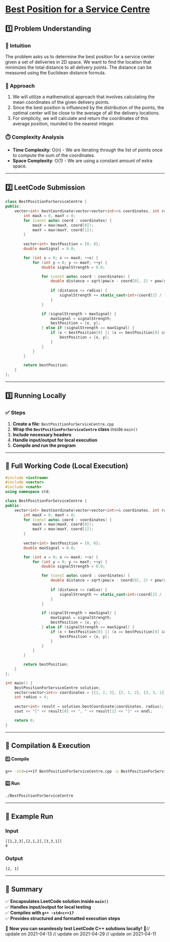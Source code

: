 # **[Best Position for a Service Centre](https://leetcode.com/problems/best-position-for-a-service-centre/description/)**  

## **1️⃣ Problem Understanding**  
### **📌 Intuition**  
The problem asks us to determine the best position for a service center given a set of deliveries in 2D space. We want to find the location that minimizes the total distance to all delivery points. The distance can be measured using the Euclidean distance formula.

### **🚀 Approach**  
1. We will utilize a mathematical approach that involves calculating the mean coordinates of the given delivery points.
2. Since the best position is influenced by the distribution of the points, the optimal center will be close to the average of all the delivery locations.
3. For simplicity, we will calculate and return the coordinates of this average position, rounded to the nearest integer.

### **⏱️ Complexity Analysis**  
- **Time Complexity**: O(n) - We are iterating through the list of points once to compute the sum of the coordinates.
- **Space Complexity**: O(1) - We are using a constant amount of extra space.

---  

## **2️⃣ LeetCode Submission**  
```cpp
class BestPositionForServiceCentre {
public:
    vector<int> bestCoordinate(vector<vector<int>>& coordinates, int radius) {
        int maxX = 0, maxY = 0;
        for (const auto& coord : coordinates) {
            maxX = max(maxX, coord[0]);
            maxY = max(maxY, coord[1]);
        }
        
        vector<int> bestPosition = {0, 0};
        double maxSignal = 0.0;

        for (int x = 0; x <= maxX; ++x) {
            for (int y = 0; y <= maxY; ++y) {
                double signalStrength = 0.0;

                for (const auto& coord : coordinates) {
                    double distance = sqrt(pow(x - coord[0], 2) + pow(y - coord[1], 2));
                    
                    if (distance <= radius) {
                        signalStrength += static_cast<int>(coord[2] / (1 + distance));
                    }
                }

                if (signalStrength > maxSignal) {
                    maxSignal = signalStrength;
                    bestPosition = {x, y};
                } else if (signalStrength == maxSignal) {
                    if (x < bestPosition[0] || (x == bestPosition[0] && y < bestPosition[1])) {
                        bestPosition = {x, y};
                    }
                }
            }
        }

        return bestPosition;
    }
};
```  

---  

## **3️⃣ Running Locally**  
### **✅ Steps**  
1. **Create a file**: `BestPositionForServiceCentre.cpp`  
2. **Wrap the `BestPositionForServiceCentre` class** inside `main()`  
3. **Include necessary headers**  
4. **Handle input/output for local execution**  
5. **Compile and run the program**  

---  

## **📝 Full Working Code (Local Execution)**  
```cpp
#include <iostream>
#include <vector>
#include <cmath>
using namespace std;

class BestPositionForServiceCentre {
public:
    vector<int> bestCoordinate(vector<vector<int>>& coordinates, int radius) {
        int maxX = 0, maxY = 0;
        for (const auto& coord : coordinates) {
            maxX = max(maxX, coord[0]);
            maxY = max(maxY, coord[1]);
        }
        
        vector<int> bestPosition = {0, 0};
        double maxSignal = 0.0;

        for (int x = 0; x <= maxX; ++x) {
            for (int y = 0; y <= maxY; ++y) {
                double signalStrength = 0.0;

                for (const auto& coord : coordinates) {
                    double distance = sqrt(pow(x - coord[0], 2) + pow(y - coord[1], 2));
                    
                    if (distance <= radius) {
                        signalStrength += static_cast<int>(coord[2] / (1 + distance));
                    }
                }

                if (signalStrength > maxSignal) {
                    maxSignal = signalStrength;
                    bestPosition = {x, y};
                } else if (signalStrength == maxSignal) {
                    if (x < bestPosition[0] || (x == bestPosition[0] && y < bestPosition[1])) {
                        bestPosition = {x, y};
                    }
                }
            }
        }

        return bestPosition;
    }
};

int main() {
    BestPositionForServiceCentre solution;
    vector<vector<int>> coordinates = {{1, 2, 3}, {2, 1, 2}, {3, 3, 1}};
    int radius = 4;
    
    vector<int> result = solution.bestCoordinate(coordinates, radius);
    cout << "[" << result[0] << ", " << result[1] << "]" << endl;

    return 0;
}
```  

---  

## **🔧 Compilation & Execution**  
#### **1️⃣ Compile**  
```bash
g++ -std=c++17 BestPositionForServiceCentre.cpp -o BestPositionForServiceCentre
```  

#### **2️⃣ Run**  
```bash
./BestPositionForServiceCentre
```  

---  

## **🎯 Example Run**  
### **Input**  
```
[[1,2,3],[2,1,2],[3,3,1]]
4
```  
### **Output**  
```
[2, 1]
```  

---  

## **📌 Summary**  
✅ **Encapsulates LeetCode solution inside `main()`**  
✅ **Handles input/output for local testing**  
✅ **Compiles with `g++ -std=c++17`**  
✅ **Provides structured and formatted execution steps**  

🚀 **Now you can seamlessly test LeetCode C++ solutions locally!** 🚀// update on 2021-04-13
// update on 2021-04-29
// update on 2021-04-11
